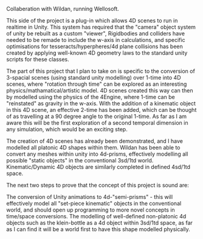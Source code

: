 Collaberation with Wildan, running Wellosoft.

This side of the project is a plug-in which allows 4D scenes to run in realtime in Unity. This system has required that the "camera" object system of unity be rebuilt as a custom "viewer", Rigidbodies and colliders have needed to be remade to include the w-axis in calculations, and specific optimisations for tesseracts/hyperpheres/4d plane collisions has been created by applying well-known 4D geometry laws to the standard unity scripts for these classes.

The part of this project that I plan to take on is specific to the conversion of 3-spacial scenes (using standard unity modelling) over 1-time into 4D scenes, where "rotation through time" can be explored as an interesting physics/mathamatical/artistic model. 4D scenes created this way can then by modelled using the physics of the 4Engine, where 1-time can be "reinstated" as gravity in the w-axis. With the addition of a kinematic object in this 4D scene, an effective 2-time has been added, which can be thought of as travelling at a 90 degree angle to the original 1-time. As far as I am aware this will be the first exploration of a second temporal dimension in any simulation, which would be an exciting step.

The creation of 4D scenes has already been demonstrated, and I have modelled all platonic 4D shapes within them.
Wildan has been able to convert any meshes within unity into 4d-prisms, effectively modelling all possible "static objects" in the conventional 3sd/1td world.
Kinematic/Dynamic 4D objects are similarly completed in defined 4sd/1td space.

The next two steps to prove that the concept of this project is sound are:

The conversion of Unity animations to 4d-"semi-prisms" - this will effectively model all "set-piece kinematic" objects in the conventional world, and should open up programming to more novel concepts in time/space conversions.
The modelling of well-defined non-platonic 4d objects such as the klein-bottle as a 4d object within 3sd/1td space, as far as I can find it will be a world first to have this shape modelled physically.
